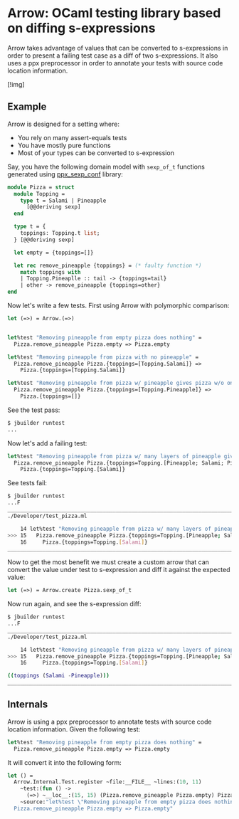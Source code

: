 Arrow: OCaml testing library based on diffing s-expressions
============================================================

Arrow takes advantage of values that can be converted to s-expressions in order
to present a failing test case as a diff of two s-expressions. It also uses a
ppx preprocessor in order to annotate your tests with source code location
information.

[!img]

Example
-------

Arrow is designed for a setting where:
 * You rely on many assert-equals tests
 * You have mostly pure functions
 * Most of your types can be converted to s-expression

Say, you have the following domain model with `sexp_of_t` functions
generated using [ppx_sexp_conf]() library:

```ocaml
module Pizza = struct
  module Topping =
    type t = Salami | Pineapple
      [@@deriving sexp]
  end

  type t = {
    toppings: Topping.t list;
  } [@@deriving sexp]

  let empty = {toppings=[]}

  let rec remove_pineapple {toppings} = (* faulty function *)
    match toppings with
    | Topping.Pineaplle :: tail -> {toppings=tail}
    | other -> remove_pineapple {toppings=other}
end
```

Now let's write a few tests. First using Arrow with polymorphic comparison:

```ocaml
let (=>) = Arrow.(=>)


let%test "Removing pineapple from empty pizza does nothing" =
  Pizza.remove_pineapple Pizza.empty => Pizza.empty

let%test "Removing pineapple from pizza with no pineapple" =
  Pizza.remove_pineapple Pizza.{toppings=[Topping.Salami]} =>
    Pizza.{toppings=[Topping.Salami]}

let%test "Removing pineapple from pizza w/ pineapple gives pizza w/o one" =
  Pizza.remove_pineapple Pizza.{toppings=[Topping.Pineapple]} =>
    Pizza.{toppings=[]}
```

See the test pass:

```sh
$ jbuilder runtest
...
```

Now let's add a failing test:

```ocaml
let%test "Removing pineapple from pizza w/ many layers of pineapple gives pizza w/o one" =
  Pizza.remove_pineapple Pizza.{toppings=Topping.[Pineapple; Salami; Pineapple]} =>
    Pizza.{toppings=Topping.[Salami]}
```

See tests fail:

```sh
$ jbuilder runtest
...F
_______________________________________________________________________________
./Developer/test_pizza.ml

    14 let%test "Removing pineapple from pizza w/ many layers of pineapple gives pizza w/o one" =
>>> 15   Pizza.remove_pineapple Pizza.{toppings=Topping.[Pineapple; Salami; Pineapple]} =>
    16     Pizza.{toppings=Topping.[Salami]}
_______________________________________________________________________________
```

Now to get the most benefit we must create a custom arrow that can convert
the value under test to s-expression and diff it against the expected value:

```ocaml
let (=>) = Arrow.create Pizza.sexp_of_t
```

Now run again, and see the s-expression diff:

```sh
$ jbuilder runtest
...F
_______________________________________________________________________________
./Developer/test_pizza.ml

    14 let%test "Removing pineapple from pizza w/ many layers of pineapple gives pizza w/o one" =
>>> 15   Pizza.remove_pineapple Pizza.{toppings=Topping.[Pineapple; Salami; Pineapple]} =>
    16     Pizza.{toppings=Topping.[Salami]}

((toppings (Salami -Pineapple)))
_______________________________________________________________________________
```

## Internals

Arrow is using a ppx preprocessor to annotate tests with source code location information. Given the following test:

```ocaml
let%test "Removing pineapple from empty pizza does nothing" =
  Pizza.remove_pineapple Pizza.empty => Pizza.empty
```

It will convert it into the following form:

```ocaml
let () =
  Arrow.Internal.Test.register ~file:__FILE__ ~lines:(10, 11)
    ~test:(fun () ->
      (=>) ~__loc__:(15, 15) (Pizza.remove_pineapple Pizza.empty) Pizza.empty)
    ~source:"let%test \"Removing pineapple from empty pizza does nothing\" =
  Pizza.remove_pineapple Pizza.empty => Pizza.empty"
```
